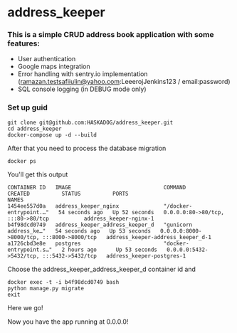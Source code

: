 # address_keeper
### This is a simple CRUD address book application with some features:
- User authentication
- Google maps integration
- Error handling with sentry.io implementation (ramazan.testsafiiulin@yahoo.com:LeeerojJenkins123 / email:password)
- SQL console logging (in DEBUG mode only)


### Set up guid
```
git clone git@github.com:HASKADOG/address_keeper.git
cd address_keeper
docker-compose up -d --build
```
After that you need to process the database migration
```
docker ps
```
You'll get this output
```
CONTAINER ID   IMAGE                             COMMAND                  CREATED          STATUS          PORTS                                       NAMES
1454ee557d0a   address_keeper_nginx              "/docker-entrypoint.…"   54 seconds ago   Up 52 seconds   0.0.0.0:80->80/tcp, :::80->80/tcp           address_keeper-nginx-1
b4f98dcd0749   address_keeper_address_keeper_d   "gunicorn address_ke…"   54 seconds ago   Up 53 seconds   0.0.0.0:8000->8000/tcp, :::8000->8000/tcp   address_keeper-address_keeper_d-1
a1726cbd3e8e   postgres                          "docker-entrypoint.s…"   2 hours ago      Up 53 seconds   0.0.0.0:5432->5432/tcp, :::5432->5432/tcp   address_keeper-postgres-1
```
Choose the address_keeper_address_keeper_d container id and 
```
docker exec -t -i b4f98dcd0749 bash
python manage.py migrate
exit
```
Here we go!

Now you have the app running at 0.0.0.0!

